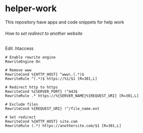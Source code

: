 # helper-work
This repository have apps and code snippets for help work

###### How to set redirect to another website
Edit .htaccess
```
# Enable rewrite engine
RewriteEngine On

# Remove www
RewriteCond %{HTTP_HOST} ^www\.(.*)$
RewriteRule ^(.*)$ https://%1/$1 [R=301,L]

# Redirect http to https
RewriteCond %{SERVER_PORT} !^443$
RewriteRule .* https://%{SERVER_NAME}%{REQUEST_URI} [R=301,L]

# Exclude files
RewriteCond %{REQUEST_URI} !^/file_name.ext

# Set redirect
RewriteCond %{HTTP_HOST} site.com
RewriteRule (.*) https://anothersite.com/$1 [R=301,L]
```
